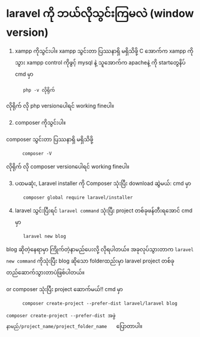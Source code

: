 # laravel ကို ဘယ်လိုသွင်းကြမလဲ (window version)

1. xampp ကိုသွင်းပါ။
xampp သွင်းတာ ပြဿနာရှိ မရှိသိဖို့ C အောက်က xampp ကိုသွား xampp control ကိုဖွင့် mysql နဲ့ သူအောက်က apacheနဲ့ ကို startတွေနိပ်
cmd မှာ 

          php -v လိုရိုက်


လိုရိုက် လို php versionပေါရင် working fineပါ။

2. composer ကိုသွင်းပါ။

composer သွင်းတာ ပြဿနာရှိ မရှိသိဖို့

          composer -V
          
လိုရိုက် လို composer versionပေါရင် working fineပါ။


3. ပထမဆုံး,  Laravel installer ကို  Composer သုံးပြီး download ဆွဲမယ်: cmd မှာ


          composer global require laravel/installer
          
4. laravel သွင်းပြီးရင်  ````laravel command```` သုံးပြီး project တစ်ခုဖန်တီးရအောင် cmd မှာ

          laravel new blog

blog ဆိုတဲ့နေရာမှာ ကြိုက်တဲ့နာမည်ပေးလို့
လိုရပါတယ်။
အခုလုပ်သွားတာက ````laravel new command```` ကိုသုံးပြီး blog ဆိုသော folderထည်းမှာ
laravel project တစ်ခု တည်ဆောက်သွားတာပဲဖြစ်ပါတယ်။

or 
composer သုံးပြီး project ဆောက်မယ်!! cmd မှာ

          composer create-project --prefer-dist laravel/laravel blog
          
````composer create-project --prefer-dist အဖွဲနာမည်/project_name/project_folder_name   ````    ပြောတာပါ။    

